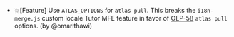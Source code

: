 - 💥[Feature] Use `ATLAS_OPTIONS` for `atlas pull`. This breaks the `i18n-merge.js` custom locale Tutor MFE feature in favor of [OEP-58](https://docs.openedx.org/en/latest/developers/concepts/oep58.html) `atlas pull` options. (by @omarithawi)
